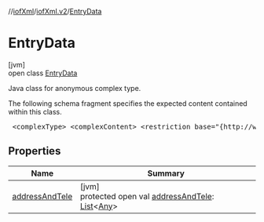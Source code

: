 //[iofXml](../../../index.md)/[iofXml.v2](../index.md)/[EntryData](index.md)

# EntryData

[jvm]\
open class [EntryData](index.md)

<p>Java class for anonymous complex type. <p>The following schema fragment specifies the expected content contained within this class. <pre> &lt;complexType&gt; &lt;complexContent&gt; &lt;restriction base="{http://www.w3.org/2001/XMLSchema}anyType"&gt; &lt;sequence maxOccurs="unbounded" minOccurs="0"&gt; &lt;element ref="{}Address"/&gt; &lt;element ref="{}Tele"/&gt; &lt;/sequence&gt; &lt;/restriction&gt; &lt;/complexContent&gt; &lt;/complexType&gt; </pre>

## Properties

| Name | Summary |
|---|---|
| [addressAndTele](address-and-tele.md) | [jvm]<br>protected open val [addressAndTele](address-and-tele.md): [List](https://docs.oracle.com/javase/8/docs/api/java/util/List.html)<[Any](https://kotlinlang.org/api/latest/jvm/stdlib/kotlin/-any/index.html)> |
